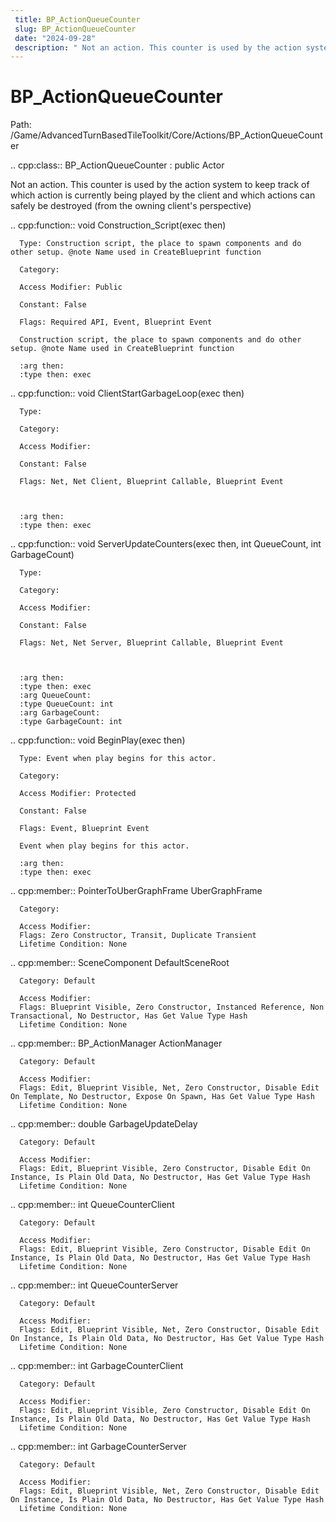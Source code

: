 ```yaml
---
 title: BP_ActionQueueCounter
 slug: BP_ActionQueueCounter
 date: "2024-09-28"
 description: " Not an action. This counter is used by the action system to keep track of which action is currently being played by the client and which actions can safely be destroyed (from the owning client's perspective)"
---
```


BP_ActionQueueCounter
======================

Path: /Game/AdvancedTurnBasedTileToolkit/Core/Actions/BP_ActionQueueCounter

.. cpp:class:: BP_ActionQueueCounter : public Actor

   Not an action. This counter is used by the action system to keep track of which action is currently being played by the client and which actions can safely be destroyed (from the owning client's perspective)

   .. cpp:function:: void Construction_Script(exec then)

      Type: Construction script, the place to spawn components and do other setup. @note Name used in CreateBlueprint function

      Category: 

      Access Modifier: Public

      Constant: False

      Flags: Required API, Event, Blueprint Event

      Construction script, the place to spawn components and do other setup. @note Name used in CreateBlueprint function

      :arg then: 
      :type then: exec

   .. cpp:function:: void ClientStartGarbageLoop(exec then)

      Type: 

      Category: 

      Access Modifier: 

      Constant: False

      Flags: Net, Net Client, Blueprint Callable, Blueprint Event

      

      :arg then: 
      :type then: exec

   .. cpp:function:: void ServerUpdateCounters(exec then, int QueueCount, int GarbageCount)

      Type: 

      Category: 

      Access Modifier: 

      Constant: False

      Flags: Net, Net Server, Blueprint Callable, Blueprint Event

      

      :arg then: 
      :type then: exec
      :arg QueueCount: 
      :type QueueCount: int
      :arg GarbageCount: 
      :type GarbageCount: int

   .. cpp:function:: void BeginPlay(exec then)

      Type: Event when play begins for this actor.

      Category: 

      Access Modifier: Protected

      Constant: False

      Flags: Event, Blueprint Event

      Event when play begins for this actor.

      :arg then: 
      :type then: exec

   .. cpp:member:: PointerToUberGraphFrame UberGraphFrame

      Category: 

      Access Modifier: 
      Flags: Zero Constructor, Transit, Duplicate Transient
      Lifetime Condition: None

      

   .. cpp:member:: SceneComponent DefaultSceneRoot

      Category: Default

      Access Modifier: 
      Flags: Blueprint Visible, Zero Constructor, Instanced Reference, Non Transactional, No Destructor, Has Get Value Type Hash
      Lifetime Condition: None

      

   .. cpp:member:: BP_ActionManager ActionManager

      Category: Default

      Access Modifier: 
      Flags: Edit, Blueprint Visible, Net, Zero Constructor, Disable Edit On Template, No Destructor, Expose On Spawn, Has Get Value Type Hash
      Lifetime Condition: None

      

   .. cpp:member:: double GarbageUpdateDelay

      Category: Default

      Access Modifier: 
      Flags: Edit, Blueprint Visible, Zero Constructor, Disable Edit On Instance, Is Plain Old Data, No Destructor, Has Get Value Type Hash
      Lifetime Condition: None

      

   .. cpp:member:: int QueueCounterClient

      Category: Default

      Access Modifier: 
      Flags: Edit, Blueprint Visible, Zero Constructor, Disable Edit On Instance, Is Plain Old Data, No Destructor, Has Get Value Type Hash
      Lifetime Condition: None

      

   .. cpp:member:: int QueueCounterServer

      Category: Default

      Access Modifier: 
      Flags: Edit, Blueprint Visible, Net, Zero Constructor, Disable Edit On Instance, Is Plain Old Data, No Destructor, Has Get Value Type Hash
      Lifetime Condition: None

      

   .. cpp:member:: int GarbageCounterClient

      Category: Default

      Access Modifier: 
      Flags: Edit, Blueprint Visible, Zero Constructor, Disable Edit On Instance, Is Plain Old Data, No Destructor, Has Get Value Type Hash
      Lifetime Condition: None

      

   .. cpp:member:: int GarbageCounterServer

      Category: Default

      Access Modifier: 
      Flags: Edit, Blueprint Visible, Net, Zero Constructor, Disable Edit On Instance, Is Plain Old Data, No Destructor, Has Get Value Type Hash
      Lifetime Condition: None

      

